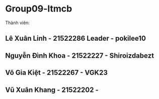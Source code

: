 # Group09-ltmcb

Thành viên:
## Lê Xuân Linh - 21522286 Leader - pokilee10
## Nguyễn Đình Khoa - 21522227 - Shiroizdabezt
## Võ Gia Kiệt - 21522267 - VGK23
## Vũ Xuân Khang - 21522202 - 

